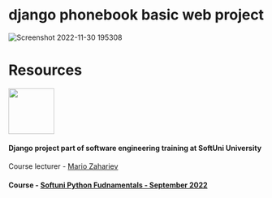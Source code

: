 # django phonebook basic web project
![Screenshot 2022-11-30 195308](https://user-images.githubusercontent.com/112943652/204872013-5fb9cada-f719-4376-aa1b-638554f71f3d.png)

# Resources
<img height="90" src="https://skillicons.dev/icons?i=python,django,html,css,&theme=dark">
<br>

#### Django project part of software engineering training at SoftUni University

Course lecturer - <a href="https://github.com/zahariev-webbersof">Mario Zahariev</a>

#### Course - <a href="https://softuni.bg/trainings/3840/programming-fundamentals-with-python-september-2022">Softuni Python Fudnamentals - September 2022</a>
